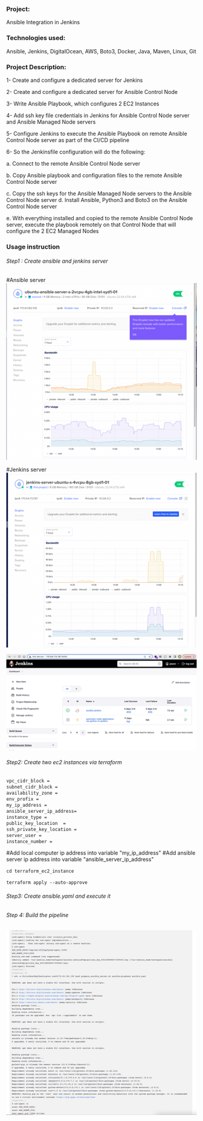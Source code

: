 ### Project:

Ansible Integration in Jenkins

### Technologies used:

Ansible, Jenkins, DigitalOcean, AWS, Boto3, Docker, Java, Maven, Linux, Git

### Project Description:

1- Create and configure a dedicated server for Jenkins

2- Create and configure a dedicated server for Ansible Control Node

3- Write Ansible Playbook, which configures 2 EC2 Instances

4- Add ssh key file credentials in Jenkins for Ansible Control Node server and Ansible Managed Node servers

5- Configure Jenkins to execute the Ansible Playbook on remote Ansible Control Node server as part of the CI/CD pipeline

6- So the Jenkinsfile configuration will do the following:

a. Connect to the remote Ansible Control Node server

b. Copy Ansible playbook and configuration files to the remote Ansible Control Node server

c. Copy the ssh keys for the Ansible Managed Node servers to the Ansible Control Node server d. Install Ansible, Python3 and Boto3 on the Ansible Control Node server

e. With everything installed and copied to the remote Ansible Control Node server, execute the
playbook remotely on that Control Node that will configure the 2 EC2 Managed Nodes

### Usage instruction

###### Step1 : Create ansible and jenkins server

#Ansible server
![image](images/Screenshot%202023-04-29%20at%203.10.57%20pm.png)

#Jenkins server
![image](images/Screenshot%202023-04-29%20at%203.11.43%20pm.png)

![image](images/Screenshot%202023-04-29%20at%203.12.37%20pm.png)

###### Step2: Create two ec2 instances via terraform

```
vpc_cidr_block =
subnet_cidr_block =
availability_zone =
env_profix =
my_ip_address =
ansible_server_ip_address=
instance_type =
public_key_location  =
ssh_private_key_location =
server_user =
instance_number =

```

#Add local computer ip address into variable "my_ip_address"
#Add ansible server ip address into variable "ansible_server_ip_address"

```
cd terraform_ec2_instance
```

```
terraform apply --auto-approve
```

###### Step3: Create ansible.yaml and execute it

###### Step 4: Build the pipeline

![image](images/Screenshot%202023-04-24%20at%2011.36.27%20am.png)
